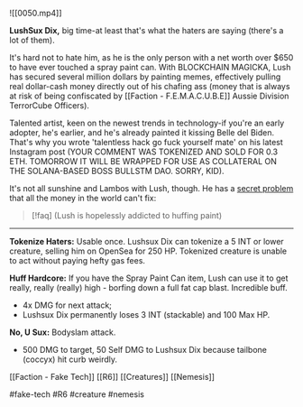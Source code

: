 ![[0050.mp4]]

**LushSux Dix,** big time-at least that's what the haters are saying (there's a lot of them).

It's hard not to hate him, as he is the only person with a net worth over $650 to have ever touched a spray paint can. With BLOCKCHAIN MAGICKA, Lush has secured several million dollars by painting memes, effectively pulling real dollar-cash money directly out of his chafing ass (money that is always at risk of being confiscated by [[Faction - F.E.M.A.C.U.B.E]] Aussie Division TerrorCube Officers).

Talented artist, keen on the newest trends in technology-if you're an early adopter, he's earlier, and he's already painted it kissing Belle del Biden. That's why you wrote 'talentless hack go fuck yourself mate' on his latest Instagram post (YOUR COMMENT WAS TOKENIZED AND SOLD FOR 0.3 ETH. TOMORROW IT WILL BE WRAPPED FOR USE AS COLLATERAL ON THE SOLANA-BASED BOSS BULLSTM DAO. SORRY, KID).

It's not all sunshine and Lambos with Lush, though. He has a <u>secret problem</u> that all the money in the world can't fix:

> [!faq] 
> (Lush is hopelessly addicted to huffing paint) 

***
**Tokenize Haters:** Usable once. Lushsux Dix can tokenize a 5 INT or lower creature, selling him on OpenSea for 250 HP. Tokenized creature is unable to act without paying hefty gas fees.

**Huff Hardcore:** If you have the Spray Paint Can item, Lush can use it to get really, really (really) high - borfing down a full fat cap blast. Incredible buff. 
* 4x DMG for next attack; 
* Lushsux Dix permanently loses 3 INT (stackable) and 100 Max HP.

**No, U Sux:** Bodyslam attack. 
* 500 DMG to target, 50 Self DMG to Lushsux Dix because tailbone (coccyx) hit curb weirdly.

[[Faction - Fake Tech]]
[[R6]]
[[Creatures]]
[[Nemesis]]

#fake-tech #R6 #creature #nemesis